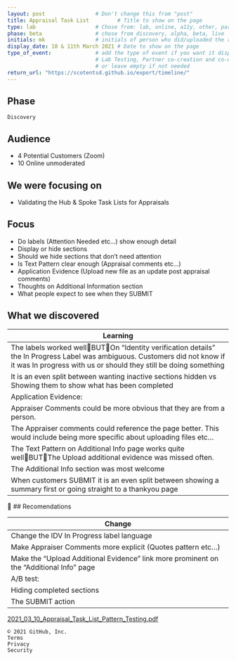 ```yaml
---
layout: post                # Don't change this from "post"
title: Appraisal Task List         # Title to show on the page
type: lab                   # Chose from: lab, online, a11y, other, partner
phase: beta                 # chose from discovery, alpha, beta, live
initials: mk                # initials of person who did/uploaded the research
display_date: 10 & 11th March 2021 # Date to show on the page      
type_of_event:              # add the type of event if you want it displayed added to the heading when the post if clicked on
                            # Lab Testing, Partner co-creation and co-design, Accessibility, Online research and testing, Events, F2F and testing
                            # or leave empty if not needed
return_url: "https://scotentsd.github.io/export/timeline/"
---
```


## Phase
    Discovery

## Audience
- 4 Potential Customers (Zoom)
- 10 Online unmoderated

## We were focusing on 
- Validating the Hub & Spoke Task Lists for Appraisals


## Focus
- Do labels (Attention Needed etc...) show enough detail
- Display or hide sections
- Should we hide sections that don’t need attention
- Is Text Pattern clear enough (Appraisal comments etc...)
- Application Evidence (Upload new file as an update post appraisal comments)
- Thoughts on Additional Information section
- What people expect to see when they SUBMIT


## What we discovered 

| Learning
| ---
|The labels worked wellBUTOn “Identity verification details” the In Progress Label was ambiguous. Customers did not know if it was In progress with us or should they still be doing something
| It is an even split between wanting inactive sections hidden vs Showing them to show what has been completed
| Application Evidence: 
| Appraiser Comments could be more  obvious that they are from a person. 
| The Appraiser comments could reference the page better. This would include being more specific about uploading files etc…
| The Text Pattern on Additional Info page works quite wellBUTThe Upload additional evidence was missed often. 
| The Additional Info section was most welcome
| When customers SUBMIT it is an even split between showing a summary first or going straight to a thankyou page


🧰 ## Recomendations 

| Change
| ---
| Change the IDV In Progress label language
| Make Appraiser Comments more explicit (Quotes pattern etc…)
| Make the “Upload Additional Evidence” link more prominent on the “Additional Info” page
| A/B test: 
|    Hiding completed sections
|    The SUBMIT action


[2021_03_10_Appraisal_Task_List_Pattern_Testing.pdf](../../files/2021_03_10_Appraisal_Task_List_Pattern_Testing.pdf)


<!--more-->

    © 2021 GitHub, Inc.
    Terms
    Privacy
    Security
